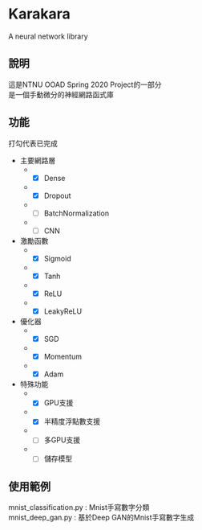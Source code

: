 # Karakara
A neural network library

## 說明
這是NTNU OOAD Spring 2020 Project的一部分  
是一個手動微分的神經網路函式庫  

## 功能
打勾代表已完成
* 主要網路層
  * -[x] Dense
  * -[x] Dropout
  * -[ ] BatchNormalization
  * -[ ] CNN
* 激勵函數
  * -[x] Sigmoid
  * -[x] Tanh
  * -[x] ReLU
  * -[x] LeakyReLU
* 優化器
  * -[x] SGD
  * -[x] Momentum
  * -[x] Adam
* 特殊功能
  * -[x] GPU支援
  * -[x] 半精度浮點數支援
  * -[ ] 多GPU支援
  * -[ ] 儲存模型

## 使用範例
mnist_classification.py : Mnist手寫數字分類  
mnist_deep_gan.py : 基於Deep GAN的Mnist手寫數字生成  
